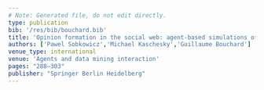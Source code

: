 ```yaml
---
# Note: Generated file, do not edit directly.
type: publication
bib: '/res/bib/bouchard.bib'
title: 'Opinion formation in the social web: agent-based simulations of opinion convergence and divergence'
authors: ['Pawel Sobkowicz','Michael Kaschesky','Guillaume Bouchard']
venue_type: international
venue: 'Agents and data mining interaction'
pages: "288–303"
publisher: "Springer Berlin Heidelberg"
---
```

